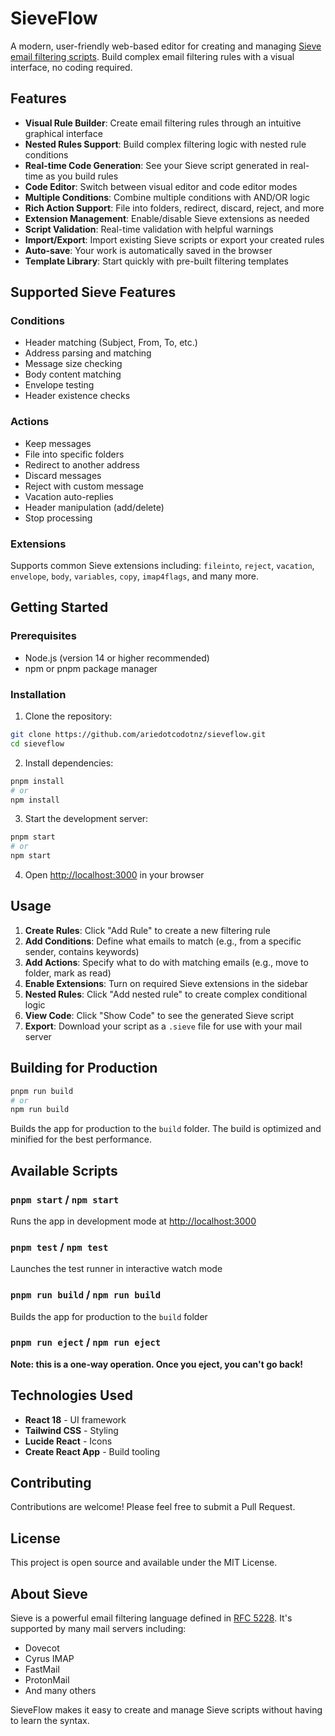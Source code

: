 # SieveFlow

A modern, user-friendly web-based editor for creating and managing [Sieve email filtering scripts](https://en.wikipedia.org/wiki/Sieve_(mail_filtering_language)). Build complex email filtering rules with a visual interface, no coding required.

## Features

- **Visual Rule Builder**: Create email filtering rules through an intuitive graphical interface
- **Nested Rules Support**: Build complex filtering logic with nested rule conditions
- **Real-time Code Generation**: See your Sieve script generated in real-time as you build rules
- **Code Editor**: Switch between visual editor and code editor modes
- **Multiple Conditions**: Combine multiple conditions with AND/OR logic
- **Rich Action Support**: File into folders, redirect, discard, reject, and more
- **Extension Management**: Enable/disable Sieve extensions as needed
- **Script Validation**: Real-time validation with helpful warnings
- **Import/Export**: Import existing Sieve scripts or export your created rules
- **Auto-save**: Your work is automatically saved in the browser
- **Template Library**: Start quickly with pre-built filtering templates

## Supported Sieve Features

### Conditions
- Header matching (Subject, From, To, etc.)
- Address parsing and matching
- Message size checking
- Body content matching
- Envelope testing
- Header existence checks

### Actions
- Keep messages
- File into specific folders
- Redirect to another address
- Discard messages
- Reject with custom message
- Vacation auto-replies
- Header manipulation (add/delete)
- Stop processing

### Extensions
Supports common Sieve extensions including: `fileinto`, `reject`, `vacation`, `envelope`, `body`, `variables`, `copy`, `imap4flags`, and many more.

## Getting Started

### Prerequisites

- Node.js (version 14 or higher recommended)
- npm or pnpm package manager

### Installation

1. Clone the repository:
```bash
git clone https://github.com/ariedotcodotnz/sieveflow.git
cd sieveflow
```

2. Install dependencies:
```bash
pnpm install
# or
npm install
```

3. Start the development server:
```bash
pnpm start
# or
npm start
```

4. Open [http://localhost:3000](http://localhost:3000) in your browser

## Usage

1. **Create Rules**: Click "Add Rule" to create a new filtering rule
2. **Add Conditions**: Define what emails to match (e.g., from a specific sender, contains keywords)
3. **Add Actions**: Specify what to do with matching emails (e.g., move to folder, mark as read)
4. **Enable Extensions**: Turn on required Sieve extensions in the sidebar
5. **Nested Rules**: Click "Add nested rule" to create complex conditional logic
6. **View Code**: Click "Show Code" to see the generated Sieve script
7. **Export**: Download your script as a `.sieve` file for use with your mail server

## Building for Production

```bash
pnpm run build
# or
npm run build
```

Builds the app for production to the `build` folder. The build is optimized and minified for the best performance.

## Available Scripts

### `pnpm start` / `npm start`
Runs the app in development mode at [http://localhost:3000](http://localhost:3000)

### `pnpm test` / `npm test`
Launches the test runner in interactive watch mode

### `pnpm run build` / `npm run build`
Builds the app for production to the `build` folder

### `pnpm run eject` / `npm run eject`
**Note: this is a one-way operation. Once you eject, you can't go back!**

## Technologies Used

- **React 18** - UI framework
- **Tailwind CSS** - Styling
- **Lucide React** - Icons
- **Create React App** - Build tooling

## Contributing

Contributions are welcome! Please feel free to submit a Pull Request.

## License

This project is open source and available under the MIT License.

## About Sieve

Sieve is a powerful email filtering language defined in [RFC 5228](https://tools.ietf.org/html/rfc5228). It's supported by many mail servers including:
- Dovecot
- Cyrus IMAP
- FastMail
- ProtonMail
- And many others

SieveFlow makes it easy to create and manage Sieve scripts without having to learn the syntax.